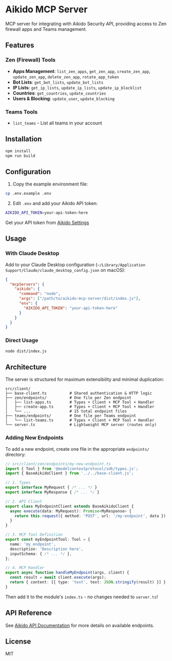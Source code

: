 # Aikido MCP Server

MCP server for integrating with Aikido Security API, providing access to Zen firewall apps and Teams management.

## Features

### Zen (Firewall) Tools
- **Apps Management**: `list_zen_apps`, `get_zen_app`, `create_zen_app`, `update_zen_app`, `delete_zen_app`, `rotate_app_token`
- **Bot Lists**: `get_bot_lists`, `update_bot_lists`
- **IP Lists**: `get_ip_lists`, `update_ip_lists`, `update_ip_blocklist`
- **Countries**: `get_countries`, `update_countries`
- **Users & Blocking**: `update_user`, `update_blocking`

### Teams Tools
- `list_teams` - List all teams in your account

## Installation

```bash
npm install
npm run build
```

## Configuration

1. Copy the example environment file:
```bash
cp .env.example .env
```

2. Edit `.env` and add your Aikido API token:
```bash
AIKIDO_API_TOKEN=your-api-token-here
```

Get your API token from [Aikido Settings](https://app.aikido.dev/settings/api)

## Usage

### With Claude Desktop

Add to your Claude Desktop configuration (`~/Library/Application Support/Claude/claude_desktop_config.json` on macOS):

```json
{
  "mcpServers": {
    "aikido": {
      "command": "node",
      "args": ["/path/to/aikido-mcp-server/dist/index.js"],
      "env": {
        "AIKIDO_API_TOKEN": "your-api-token-here"
      }
    }
  }
}
```

### Direct Usage

```bash
node dist/index.js
```

## Architecture

The server is structured for maximum extensibility and minimal duplication:

```
src/client/
├── base-client.ts          # Shared authentication & HTTP logic
├── zen/endpoints/          # One file per Zen endpoint
│   ├── list-apps.ts        # Types + Client + MCP Tool + Handler
│   ├── create-app.ts       # Types + Client + MCP Tool + Handler
│   └── ...                 # 15 total endpoint files
├── teams/endpoints/        # One file per Teams endpoint
│   └── list-teams.ts       # Types + Client + MCP Tool + Handler
└── server.ts               # Lightweight MCP server (routes only)
```

### Adding New Endpoints

To add a new endpoint, create one file in the appropriate `endpoints/` directory:

```typescript
// src/client/zen/endpoints/my-new-endpoint.ts
import { Tool } from '@modelcontextprotocol/sdk/types.js';
import { BaseAikidoClient } from '../../base-client.js';

// 1. Types
export interface MyRequest { /* ... */ }
export interface MyResponse { /* ... */ }

// 2. API Client
export class MyEndpointClient extends BaseAikidoClient {
  async execute(data: MyRequest): Promise<MyResponse> {
    return this.request({ method: 'POST', url: '/my-endpoint', data });
  }
}

// 3. MCP Tool Definition
export const myEndpointTool: Tool = {
  name: 'my_endpoint',
  description: 'Description here',
  inputSchema: { /* ... */ },
};

// 4. MCP Handler
export async function handleMyEndpoint(args, client) {
  const result = await client.execute(args);
  return { content: [{ type: 'text', text: JSON.stringify(result) }] };
}
```

Then add it to the module's `index.ts` - no changes needed to `server.ts`!

## API Reference

See [Aikido API Documentation](https://apidocs.aikido.dev) for more details on available endpoints.

## License

MIT
